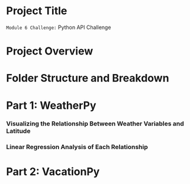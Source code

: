 # Project Title
```Module 6 Challenge:``` Python API Challenge

# Project Overview

# Folder Structure and Breakdown

# Part 1: WeatherPy

### Visualizing the Relationship Between Weather Variables and Latitude

### Linear Regression Analysis of Each Relationship

# Part 2: VacationPy
